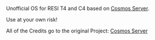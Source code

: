Unofficial OS for RESI T4 and C4 based on [Cosmos Server](https://github.com/azukaar/Cosmos-Server).

Use at your own risk!

All of the Credits go to the original Project: [Cosmos Server](https://github.com/azukaar/Cosmos-Server)